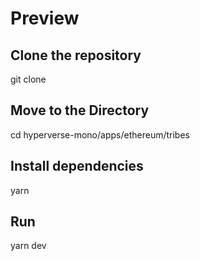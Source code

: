 # Preview

## Clone the repository 
git clone 

## Move to the Directory 
cd hyperverse-mono/apps/ethereum/tribes

## Install dependencies
yarn

## Run
yarn dev
